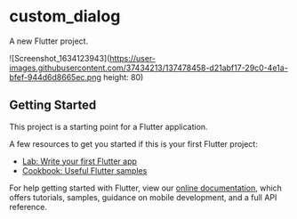 # custom_dialog

A new Flutter project.

![Screenshot_1634123943](https://user-images.githubusercontent.com/37434213/137478458-d21abf17-29c0-4e1a-bfef-944d6d8665ec.png height: 80)


## Getting Started

This project is a starting point for a Flutter application.

A few resources to get you started if this is your first Flutter project:

- [Lab: Write your first Flutter app](https://flutter.dev/docs/get-started/codelab)
- [Cookbook: Useful Flutter samples](https://flutter.dev/docs/cookbook)

For help getting started with Flutter, view our
[online documentation](https://flutter.dev/docs), which offers tutorials,
samples, guidance on mobile development, and a full API reference.
